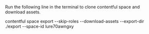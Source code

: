 Run the following line in the terminal to clone contentful space and download assets.

contentful space export --skip-roles --download-assets --export-dir ./export --space-id lure70awngxy